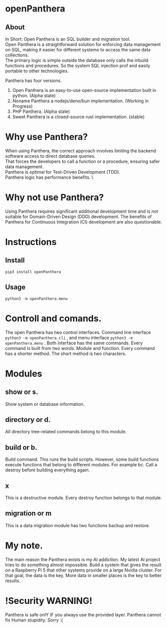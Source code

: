 # openPanthera

## About

In Short: Open Panthera is an SQL builder and migration tool. \
Open Panthera is a straightforward solution for enforcing data management on SQL, making it easier for different systems to access the same data collections. \
The primary logic is simple outside the database only calls the inbuild functions and procedures. So the system SQL injection prof and easily portable to other technologies.


Panthera has four versions. 
   1. Open Panthera is an easy-to-use open-source implementation built in python. (Alpha state)
   2. Noname Panthera a nodejs/deno/bun implementation. (Working in Progress)
   3. PHP Panthera. (Alpha state)
   4. Sweet Panthera is a closed-source rust implementation. (stable)


# Why use Panthera?

When using Panthera, the correct approach involves limiting the backend software access to direct database queries. \
That forces the developers to call a function or a procedure, ensuring safer data management. \
Panthera is optimal for Test-Driven Development (TDD). \
Panthera logic has performance benefits. \


# Why not use Panthera? 

Using Panthera requires significant additional development time and is not suitable for Domain-Driven Design (DDD) development.
The benefits of Panthera for Continuous Integration (CI) development are also questionable.


# Instructions

## Install

```
pip3 install openPanthera

```


## Usage

```
python3 -m openPanthera.menu
```


# Controll and comands.


The open Panthera has two control interfaces.
Command line interface ``` python3 -m openPanthera.cli ``` , and menu interface ```python3 -m openPanthera.menu``` .
Both interface has the same commands. 
Every command is built from two words. 
Module and function. Every command has a shorter method. The short method is two characters.  

# Modules


## show or s.

Show system or database information. 


## directory or d.

All directory tree-related commands belong to this module.


## build or b.


Build command. This runs the build scripts. However, some build functions execute functions that belong to different modules. 
For example bc. Call a destroy before building everything again.


## x

This is a destructive module. 
Every destroy function belongs to that module.



## migration or m 

This is a data migration module has two functions backup and restore.



# My note.

The main reason the Panthera exists is my AI addiction. My latest AI project tries to do something almost impossible. Build a system that gives the result on a Raspberry Pi 5 that other systems provide on a large Nvidia cluster. For that goal, the data is the key.  More data in smaller places is the key to better results. 



# !Security WARNING!

Panthera is safe onlY IF you always use the provided layer.
Panthera cannot fix Human stupidity. Sorry :(
